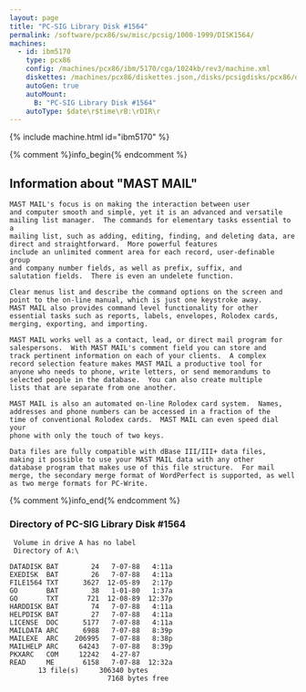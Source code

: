 ```yaml
---
layout: page
title: "PC-SIG Library Disk #1564"
permalink: /software/pcx86/sw/misc/pcsig/1000-1999/DISK1564/
machines:
  - id: ibm5170
    type: pcx86
    config: /machines/pcx86/ibm/5170/cga/1024kb/rev3/machine.xml
    diskettes: /machines/pcx86/diskettes.json,/disks/pcsigdisks/pcx86/diskettes.json
    autoGen: true
    autoMount:
      B: "PC-SIG Library Disk #1564"
    autoType: $date\r$time\rB:\rDIR\r
---
```


{% include machine.html id="ibm5170" %}

{% comment %}info_begin{% endcomment %}

## Information about "MAST MAIL"

    MAST MAIL's focus is on making the interaction between user
    and computer smooth and simple, yet it is an advanced and versatile
    mailing list manager.  The commands for elementary tasks essential to a
    mailing list, such as adding, editing, finding, and deleting data, are
    direct and straightforward.  More powerful features
    include an unlimited comment area for each record, user-definable group
    and company number fields, as well as prefix, suffix, and
    salutation fields.  There is even an undelete function.
    
    Clear menus list and describe the command options on the screen and
    point to the on-line manual, which is just one keystroke away.
    MAST MAIL also provides command level functionality for other
    essential tasks such as reports, labels, envelopes, Rolodex cards,
    merging, exporting, and importing.
    
    MAST MAIL works well as a contact, lead, or direct mail program for
    salespersons.  With MAST MAIL's comment field you can store and
    track pertinent information on each of your clients.  A complex
    record selection feature makes MAST MAIL a productive tool for
    anyone who needs to phone, write letters, or send memorandums to
    selected people in the database.  You can also create multiple
    lists that are separate from one another.
    
    MAST MAIL is also an automated on-line Rolodex card system.  Names,
    addresses and phone numbers can be accessed in a fraction of the
    time of conventional Rolodex cards.  MAST MAIL can even speed dial your
    phone with only the touch of two keys.
    
    Data files are fully compatible with dBase III/III+ data files,
    making it possible to use your MAST MAIL data with any other
    database program that makes use of this file structure.  For mail
    merge, the secondary merge format of WordPerfect is supported, as well
    as two merge formats for PC-Write.
{% comment %}info_end{% endcomment %}


### Directory of PC-SIG Library Disk #1564

     Volume in drive A has no label
     Directory of A:\

    DATADISK BAT        24   7-07-88   4:11a
    EXEDISK  BAT        26   7-07-88   4:11a
    FILE1564 TXT      3627  12-05-89   2:17p
    GO       BAT        38   1-01-80   1:37a
    GO       TXT       721  12-08-89  12:37p
    HARDDISK BAT        74   7-07-88   4:11a
    HELPDISK BAT        27   7-07-88   4:11a
    LICENSE  DOC      5177   7-07-88   4:11a
    MAILDATA ARC      6988   7-07-88   8:39p
    MAILEXE  ARC    206995   7-07-88   8:38p
    MAILHELP ARC     64243   7-07-88   8:39p
    PKXARC   COM     12242   4-27-87
    READ     ME       6158   7-07-88  12:32a
           13 file(s)     306340 bytes
                            7168 bytes free
